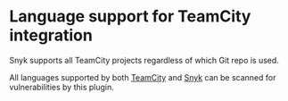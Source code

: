 # Language support for TeamCity integration

Snyk supports all TeamCity projects regardless of which Git repo is used.

All languages supported by both [TeamCity](https://www.jetbrains.com/teamcity/features/languages/) and [Snyk](../../../getting-started/supported-languages-and-frameworks/) can be scanned for vulnerabilities by this plugin.
